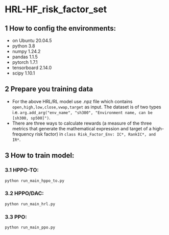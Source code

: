 # HRL-HF_risk_factor_set
## 1 How to config the environments:
- on Ubuntu 20.04.5
- python 3.8
- numpy 1.24.2
- pandas 1.1.5
- pytorch 1.7.1
- tensorboard 2.14.0
- scipy 1.10.1
## 2  Prepare you training data
* For the above HRL/RL model use .npz file which contains ```open,high,low,close,vwap,target``` as input. The dataset is of two types i.e. ```arg.add_arg("env_name", "sh300", "Environment name, can be [sh300, sp500]")```.
* There are three ways to calculate rewards (a measure of the three metrics that generate the mathematical expression and target of a high-frequency risk factor) in ```class Risk_Factor_Env: IC*, RankIC*, and IR*```.
## 3 How to train model:
### 3.1 HPPO-TO: 
```python run_main_hppo_to.py ```
### 3.2 HPPO/DAC:
```python run_main_hrl.py ```
### 3.3 PPO:     
```python run_main_ppo.py ```

